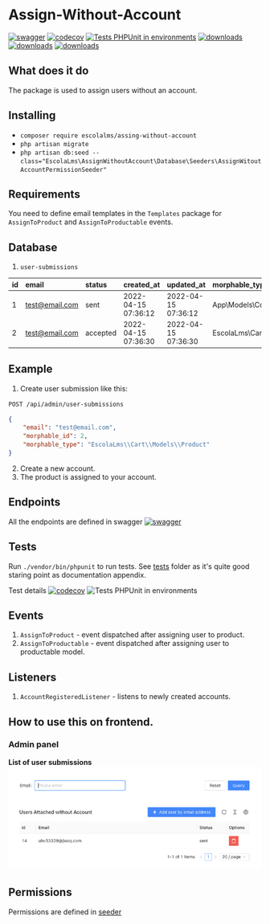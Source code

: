 # Assign-Without-Account
[![swagger](https://img.shields.io/badge/documentation-swagger-green)](https://escolalms.github.io/AssignWithoutAccount/)
[![codecov](https://codecov.io/gh/EscolaLMS/Assign-Without-Account/branch/main/graph/badge.svg?token=O91FHNKI6R)](https://codecov.io/gh/EscolaLMS/Assign-Without-Account)
[![Tests PHPUnit in environments](https://github.com/EscolaLMS/Assign-Without-Account/actions/workflows/test.yml/badge.svg)](https://github.com/EscolaLMS/Assign-Without-Account/actions/workflows/test.yml)
[![downloads](https://img.shields.io/packagist/dt/escolalms/assign-without-account)](https://packagist.org/packages/escolalms/assign-without-account)
[![downloads](https://img.shields.io/packagist/v/escolalms/assign-without-account)](https://packagist.org/packages/escolalms/assign-without-account)
[![downloads](https://img.shields.io/packagist/l/escolalms/assign-without-account)](https://packagist.org/packages/escolalms/assign-without-account)

## What does it do
The package is used to assign users without an account.

## Installing
- `composer require escolalms/assing-without-account`
- `php artisan migrate`
- `php artisan db:seed --class="EscolaLms\AssignWithoutAccount\Database\Seeders\AssignWitoutAccountPermissionSeeder"`

## Requirements
You need to define email templates in the `Templates` package for `AssignToProduct` and `AssignToProductable` events.

## Database
1. `user-submissions` 

| id | email | status | created\_at | updated\_at | morphable\_type | morphable\_id |
| :--- | :--- | :--- | :--- | :--- | :--- | :--- |
| 1 | test@email.com | sent | 2022-04-15 07:36:12 | 2022-04-15 07:36:12 | App\\Models\\Course | 1 |
| 2 | test@email.com | accepted | 2022-04-15 07:36:30 | 2022-04-15 07:36:30 | EscolaLms\\Cart\\Models\\Product | 2 |

## Example
1. Create user submission like this:
```http request
POST /api/admin/user-submissions
```
```json
{
    "email": "test@email.com",
    "morphable_id": 2,
    "morphable_type": "EscolaLms\\Cart\\Models\\Product"
}
```
2. Create a new account.
3. The product is assigned to your account.


## Endpoints
All the endpoints are defined in swagger
[![swagger](https://img.shields.io/badge/documentation-swagger-green)](https://escolalms.github.io/AssignWithoutAccount/)

## Tests
Run `./vendor/bin/phpunit` to run tests. See [tests](tests) folder as it's quite good staring point as documentation appendix.

Test details 
[![codecov](https://codecov.io/gh/EscolaLMS/Assign-Without-Account/branch/main/graph/badge.svg?token=O91FHNKI6R)](https://codecov.io/gh/EscolaLMS/Assign-Without-Account)
![Tests PHPUnit in environments](https://github.com/EscolaLMS/Assign-Without-Account/actions/workflows/test.yml/badge.svg)

## Events
1. `AssignToProduct` - event dispatched after assigning user to product.
2. `AssignToProductable` - event dispatched after assigning user to productable model.

## Listeners
1. `AccountRegisteredListener` - listens to newly created accounts.

## How to use this on frontend.

### Admin panel
**List of user submissions**
![List of stationary events](docs/list.png "List of user submissions")


## Permissions
Permissions are defined in [seeder](database/seeders/AssignWithoutAccountPermissionSeeder.php)
